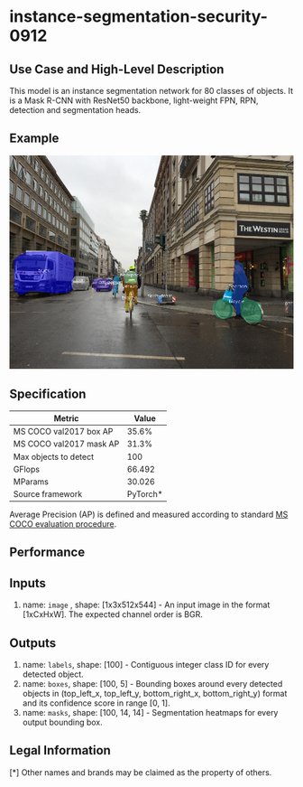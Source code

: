 # instance-segmentation-security-0912

## Use Case and High-Level Description

This model is an instance segmentation network for 80 classes of objects.
It is a Mask R-CNN with ResNet50 backbone, light-weight FPN, RPN,
detection and segmentation heads.

## Example

![](./instance-segmentation-security-0912.png)

## Specification

| Metric                          | Value                                     |
|---------------------------------|-------------------------------------------|
| MS COCO val2017 box AP          | 35.6%                                     |
| MS COCO val2017 mask AP         | 31.3%                                     |
| Max objects to detect           | 100                                       |
| GFlops                          | 66.492                                    |
| MParams                         | 30.026                                    |
| Source framework                | PyTorch\*                                 |

Average Precision (AP) is defined and measured according to standard
[MS COCO evaluation procedure](http://cocodataset.org/#detection-eval).

## Performance

## Inputs

1.	name: `image` , shape: [1x3x512x544] - An input image in the format
    [1xCxHxW]. The expected channel order is BGR.

## Outputs

1.	name: `labels`, shape: [100] - Contiguous integer class ID for every
    detected object.
2.	name: `boxes`, shape: [100, 5] - Bounding boxes around every detected objects
    in (top_left_x, top_left_y, bottom_right_x, bottom_right_y) format and its
    confidence score in range [0, 1].
3.	name: `masks`, shape: [100, 14, 14] - Segmentation heatmaps for every output
    bounding box.

## Legal Information
[*] Other names and brands may be claimed as the property of others.
